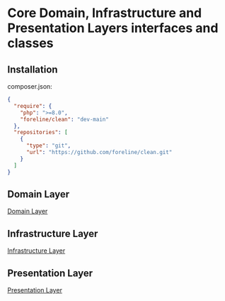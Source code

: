 # Core Domain, Infrastructure and Presentation Layers interfaces and classes

## Installation

composer.json:
```json
{
  "require": {
    "php": ">=8.0",
    "foreline/clean": "dev-main"
  },
  "repositories": [
    {
      "type": "git",
      "url": "https://github.com/foreline/clean.git"
    }
  ]
}
```

## Domain Layer

[Domain Layer](./src/Domain/README.md)

## Infrastructure Layer

[Infrastructure Layer](./src/Infrastructure/README.md)

## Presentation Layer

[Presentation Layer](./src/Presentation/README.md)